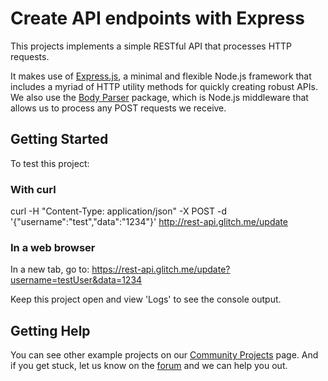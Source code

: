 # Create API endpoints with Express
This projects implements a simple RESTful API that processes HTTP requests.

It makes use of [Express.js](http://expressjs.com/), a minimal and flexible Node.js framework that includes a myriad of HTTP utility methods for quickly creating robust APIs. We also use the [Body Parser](https://github.com/expressjs/body-parser) package, which is Node.js middleware that allows us to process any POST requests we receive.

## Getting Started
To test this project:

### With curl
curl -H "Content-Type: application/json" -X POST -d '{"username":"test","data":"1234"}' http://rest-api.glitch.me/update

### In a web browser
In a new tab, go to: https://rest-api.glitch.me/update?username=testUser&data=1234

Keep this project open and view 'Logs' to see the console output.

## Getting Help
You can see other example projects on our [Community Projects](https://glitch.com/) page. And if you get stuck, let us know on the [forum](http://support.glitch.com/) and we can help you out.